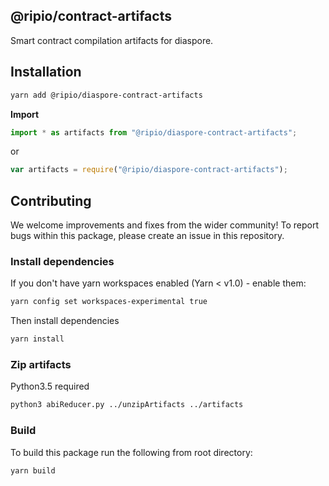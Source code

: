 ## @ripio/contract-artifacts

Smart contract compilation artifacts for diaspore.

## Installation

```bash
yarn add @ripio/diaspore-contract-artifacts
```

**Import**

```typescript
import * as artifacts from "@ripio/diaspore-contract-artifacts";
```

or

```javascript
var artifacts = require("@ripio/diaspore-contract-artifacts");
```

## Contributing

We welcome improvements and fixes from the wider community! To report bugs within this package, please create an issue in this repository.

### Install dependencies

If you don't have yarn workspaces enabled (Yarn < v1.0) - enable them:

```bash
yarn config set workspaces-experimental true
```

Then install dependencies

```bash
yarn install
```

### Zip artifacts

Python3.5 required

```bash
python3 abiReducer.py ../unzipArtifacts ../artifacts
```

### Build

To build this package run the following from root directory:

```bash
yarn build
```
